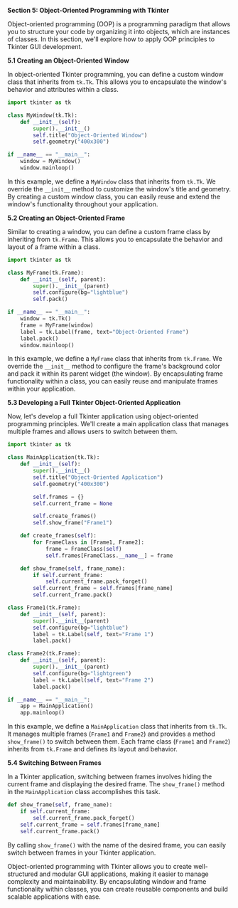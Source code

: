 **Section 5: Object-Oriented Programming with Tkinter**

Object-oriented programming (OOP) is a programming paradigm that allows you to structure your code by organizing it into objects, which are instances of classes. In this section, we'll explore how to apply OOP principles to Tkinter GUI development.

**5.1 Creating an Object-Oriented Window**

In object-oriented Tkinter programming, you can define a custom window class that inherits from `tk.Tk`. This allows you to encapsulate the window's behavior and attributes within a class.

```python
import tkinter as tk

class MyWindow(tk.Tk):
    def __init__(self):
        super().__init__()
        self.title("Object-Oriented Window")
        self.geometry("400x300")

if __name__ == "__main__":
    window = MyWindow()
    window.mainloop()
```

In this example, we define a `MyWindow` class that inherits from `tk.Tk`. We override the `__init__` method to customize the window's title and geometry. By creating a custom window class, you can easily reuse and extend the window's functionality throughout your application.

**5.2 Creating an Object-Oriented Frame**

Similar to creating a window, you can define a custom frame class by inheriting from `tk.Frame`. This allows you to encapsulate the behavior and layout of a frame within a class.

```python
import tkinter as tk

class MyFrame(tk.Frame):
    def __init__(self, parent):
        super().__init__(parent)
        self.configure(bg="lightblue")
        self.pack()

if __name__ == "__main__":
    window = tk.Tk()
    frame = MyFrame(window)
    label = tk.Label(frame, text="Object-Oriented Frame")
    label.pack()
    window.mainloop()
```

In this example, we define a `MyFrame` class that inherits from `tk.Frame`. We override the `__init__` method to configure the frame's background color and pack it within its parent widget (the window). By encapsulating frame functionality within a class, you can easily reuse and manipulate frames within your application.

**5.3 Developing a Full Tkinter Object-Oriented Application**

Now, let's develop a full Tkinter application using object-oriented programming principles. We'll create a main application class that manages multiple frames and allows users to switch between them.

```python
import tkinter as tk

class MainApplication(tk.Tk):
    def __init__(self):
        super().__init__()
        self.title("Object-Oriented Application")
        self.geometry("400x300")

        self.frames = {}
        self.current_frame = None

        self.create_frames()
        self.show_frame("Frame1")

    def create_frames(self):
        for FrameClass in [Frame1, Frame2]:
            frame = FrameClass(self)
            self.frames[FrameClass.__name__] = frame

    def show_frame(self, frame_name):
        if self.current_frame:
            self.current_frame.pack_forget()
        self.current_frame = self.frames[frame_name]
        self.current_frame.pack()

class Frame1(tk.Frame):
    def __init__(self, parent):
        super().__init__(parent)
        self.configure(bg="lightblue")
        label = tk.Label(self, text="Frame 1")
        label.pack()

class Frame2(tk.Frame):
    def __init__(self, parent):
        super().__init__(parent)
        self.configure(bg="lightgreen")
        label = tk.Label(self, text="Frame 2")
        label.pack()

if __name__ == "__main__":
    app = MainApplication()
    app.mainloop()
```

In this example, we define a `MainApplication` class that inherits from `tk.Tk`. It manages multiple frames (`Frame1` and `Frame2`) and provides a method `show_frame()` to switch between them. Each frame class (`Frame1` and `Frame2`) inherits from `tk.Frame` and defines its layout and behavior.

**5.4 Switching Between Frames**

In a Tkinter application, switching between frames involves hiding the current frame and displaying the desired frame. The `show_frame()` method in the `MainApplication` class accomplishes this task.

```python
def show_frame(self, frame_name):
    if self.current_frame:
        self.current_frame.pack_forget()
    self.current_frame = self.frames[frame_name]
    self.current_frame.pack()
```

By calling `show_frame()` with the name of the desired frame, you can easily switch between frames in your Tkinter application.

Object-oriented programming with Tkinter allows you to create well-structured and modular GUI applications, making it easier to manage complexity and maintainability. By encapsulating window and frame functionality within classes, you can create reusable components and build scalable applications with ease.
